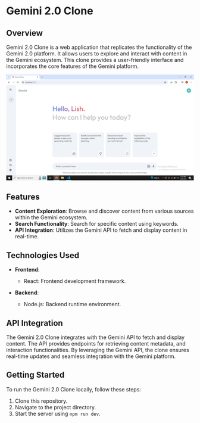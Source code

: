 # Gemini 2.0 Clone

## Overview

Gemini 2.0 Clone is a web application that replicates the functionality of the Gemini 2.0 platform. It allows users to explore and interact with content in the Gemini ecosystem. This clone provides a user-friendly interface and incorporates the core features of the Gemini platform.

![Gemini 2.0 clone Preview](./chatbot-clone/src/assets/Gemini2.0-Clone.png)
## Features

- **Content Exploration**: Browse and discover content from various sources within the Gemini ecosystem.
- **Search Functionality**: Search for specific content using keywords.
- **API Integration**: Utilizes the Gemini API to fetch and display content in real-time.

## Technologies Used

- **Frontend**:
  - React: Frontend development framework.

- **Backend**:
  - Node.js: Backend runtime environment.

## API Integration

The Gemini 2.0 Clone integrates with the Gemini API to fetch and display content. The API provides endpoints for retrieving content metadata, and interaction functionalities. By leveraging the Gemini API, the clone ensures real-time updates and seamless integration with the Gemini platform.

## Getting Started

To run the Gemini 2.0 Clone locally, follow these steps:

1. Clone this repository.
2. Navigate to the project directory.
3. Start the server using `npm run dev`.

